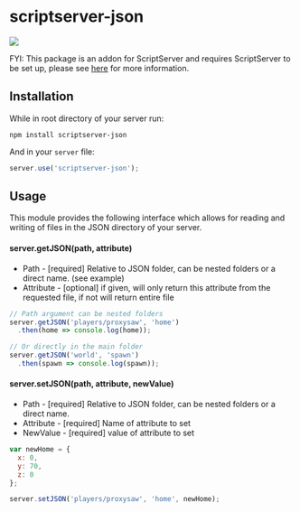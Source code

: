 scriptserver-json
====================

[![](http://i.imgur.com/zhptNme.png)](https://github.com/garrettjoecox/scriptserver)

FYI: This package is an addon for ScriptServer and requires ScriptServer to be set up, please see [here](https://github.com/garrettjoecox/scriptserver) for more information.

## Installation
While in root directory of your server run:
```
npm install scriptserver-json
```
And in your `server` file:
```javascript
server.use('scriptserver-json');
```

## Usage
This module provides the following interface which allows for reading and writing of files in the JSON directory of your server.

#### server.getJSON(path, attribute)
- Path - [required] Relative to JSON folder, can be nested folders or a direct name. (see example)
- Attribute - [optional] if given, will only return this attribute from the requested file, if not will return entire file

```javascript
// Path argument can be nested folders
server.getJSON('players/proxysaw', 'home')
  .then(home => console.log(home));

// Or directly in the main folder
server.getJSON('world', 'spawn')
  .then(spawn => console.log(spawn));
```

#### server.setJSON(path, attribute, newValue)
- Path - [required] Relative to JSON folder, can be nested folders or a direct name.
- Attribute - [required] Name of attribute to set
- NewValue - [required] value of attribute to set

```javascript
var newHome = {
  x: 0,
  y: 70,
  z: 0
};

server.setJSON('players/proxysaw', 'home', newHome);
```
